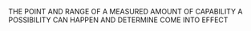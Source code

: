 THE POINT AND RANGE OF A MEASURED AMOUNT OF CAPABILITY A POSSIBILITY CAN HAPPEN AND DETERMINE COME INTO EFFECT
